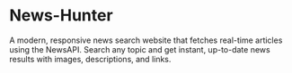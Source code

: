 # News-Hunter
A modern, responsive news search website that fetches real-time articles using the NewsAPI. Search any topic and get instant, up-to-date news results with images, descriptions, and links.
